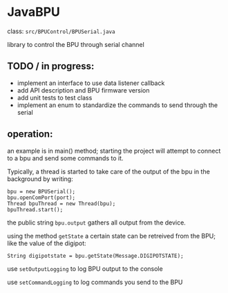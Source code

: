 # JavaBPU

class: 
`src/BPUControl/BPUSerial.java`

library to control the BPU through serial channel

## TODO / in progress:

* implement an interface to use data listener callback
* add API description and BPU firmware version
* add unit tests to test class
* implement an enum to standardize the commands to send through the serial

## operation:

an example is in main() method; starting the project will attempt to connect to a bpu and send some commands to it.

Typically, a thread is started to take care of the output of the bpu in the background by writing:

```
bpu = new BPUSerial();
bpu.openComPort(port);
Thread bpuThread = new Thread(bpu);
bpuThread.start();
```

the public string `bpu.output` gathers all output from the device. 

using the method `getState` a certain state can be retreived from the BPU; like the value of the digipot:

```
String digipotstate = bpu.getState(Message.DIGIPOTSTATE);
```



use `setOutputLogging` to log BPU output to the console

use `setCommandLogging` to log commands you send to the BPU

